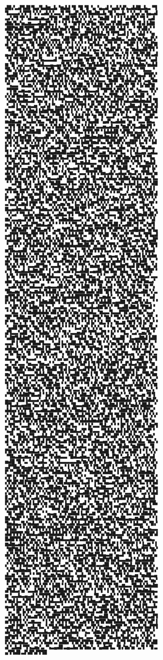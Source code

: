 ▟▉▞▃▟▜▟▊▜▄▞▙▟▆▃▙▝▆▟▟▝▊▝█▝▊▝▄▝▄▃▟▝▄▟▞▟▚▃▟▟█▃▙▃▝▜▜▃▃▃▞▞▛▜▝▞▞▃▟▞▞▃▃▜▝▜▃▟▚▞▙▜▙▟▇▃▙▝█▝▄▃▙▝▝▞▄▞▃▜▄▃▟▃▞▞▜▝▛▝▟▃▆▃▅▃▞▛▇▝▚▟▊▜▜▞▞▞▝▞▃▝▆▟▉▝▐▝▐▝▟▟▜▞▝▜▝▃▟▟▇▞▙▞▅▃▆▃▃▟▄▟▜▃▜▝▝▟▝▝▇▜▚▞▟▜▅▝▇▞▃▞▛▟▉▃▆▝▉▝▊▟▐▟▇▟█▛▇▟▊▜▛▜▄▟▛▟▛▟▟▞▅▟▚▜▙▟▝▝▆▞▅▜▝▞▛▟▉▝▟▟▝▃▝▝▛▟▊▞▝▝▇▞▅▜▟▃▟▜▛▝▆▝▚▞▆▜▙▝▝▟▇▞▄▟▛▜▟▟▟▃▜▝▛▜▃▟▐▝▅▝▟▟▝▝▅▜▞▞▜▃▆▃▄▞▙▜▞▞▞▃▄▃▝▟▉▜▛▝█▝▜▟▐▞▛▝█▃▆▟▆▃▝▃▆▞▆▞▆▃▛▞▟▝▅▜▃▞▚▝█▝▟▟▛▞▞▞▟▞▝▛▐▝▞▞▝▝▅▜▟▃▚▞▜▝▚▞▝▜▟▛▐▝▞▟▄▛▇▝▊▟▊▝▆▞▙▞▄▞▛▝▉▞▝▜▙▞▞▜▝▟▝▟▝▞▄▃▚▝▆▟▛▟▚▝▅▝▆▟▄▟▉▜▜▝▄▃▛▟▅▟▐▞▚▟▐▞▝▟▜▝▝▃▚▞▆▜▚▟▆▟▃▝▇▝▊▟▃▞▆▃▚▜▝▞▜▞▛▟▊▃▟▝▟▝▜▝█▛▐▟▃▞▙▃▃▃▟▝▜▃▃▞▄▟▅▝▆▜▛▝█▞▃▝▄▝▝▝▞▃▜▝▇▃▞▝▄▟▆▝█▝▃▞▃▃▅▝█▟▃▃▄▃▄▞▙▜▞▝▐▜▙▝▆▜▟▟▆▜▝▟▞▜▟▟▟▞▆▟▆▞▅▟▟▜▙▝▞▟▟▃▞▟▆▃▝▝▇▜▃▜▄▜▚▛▇▛▇▞▛▜▛▃▄▝▉▝▇▃▛▞▞▞▅▝▝▜▃▃▝▜▄▟█▝▞▃▅▝▄▜▛▟█▃▚▟▆▜▄▝▛▝▛▞▜▝▛▞▙▃▜▟▚▟▇▃▚▝▉▜▄▃▛▜▛▞▛▞▛▝▃▟▐▃▟▞▄▟▞▛▐▟▞▟▐▞▟▃▝▝▚▃▜▞▟▃▃▝▆▟▉▝▊▟▟▃▛▟▝▃▄▜▅▝▚▃▃▝▟▃▆▞▞▝▉▟▚▟▄▜▞▟▝▞▛▟▉▃▜▝▟▟▉▝▆▜▝▃▆▞▛▝▉▝▐▞▆▛▇▝▜▜▛▃▅▃▄▝▟▞▞▟▄▃▙▟▄▝▚▝▇▜▚▜▙▃▃▟▝▜▛▜▞▟▜▞▟▝▚▝▅▃▃▝▛▞▞▞▟▜▅▟▆▃▜▃▃▃▙▜▞▟▐▝▆▟▇▞▙▃▟▟▆▞▟▃▚▃▜▜▙▃▛▞▃▞▙▟▊▝▄▝▝▟▆▞▙▟▆▃▟▝▅▞▄▝▐▝▝▜▚▃▃▛▇▃▜▝▚▞▙▟▚▞▚▟▟▜▚▟▃▟▆▟▅▟▟▝█▝▃▟▐▝▅▞▄▃▅▝▃▞▟▝▚▃▆▞▞▟▞▞▜▜▝▟▚▞▚▟▝▟▄▜▝▞▃▟▇▃▟▝▇▃▛▟▇▃▄▝▜▞▞▟▆▟▐▟▆▛▇▟█▜▝▛▐▝▞▝▃▜▚▝▇▃▜▞▟▃▛▜▄▜▚▝▜▟▞▜▅▜▟▞▞▜▛▃▙▝▉▞▙▞▆▃▚▞▝▜▟▝▊▝▟▟▟▝▛▝▆▝▜▝▃▃▛▝▝▃▙▃▄▜▄▝▄▟▛▃▅▟▆▃▅▝▚▃▙▞▆▃▝▜▟▜▝▜▟▃▞▝▇▝▚▜▄▟▊▝▄▟▚▃▟▟▅▝▅▝▝▃▃▜▙▃▃▜▜▝▊▞▙▞▄▝▝▜▞▃▚▜▟▟▞▝▉▞▆▝▞▟▟▞▃▃▅▃▟▃▆▝▆▟▚▜▃▟▇▟▜▝▃▜▝▃▛▜▚▟▇▟█▝▝▟▆▝█▜▞▞▞▜▙▃▜▜▜▞▛▝▐▟▟▟█▝▟▜▙▞▄▃▙▝▟▞▞▟▉▞▅▜▅▛▇▝▄▃▃▟▛▃▞▃▝▟▊▃▃▝▃▟▇▟▅▟▇▟▆▟▟▞▄▞▞▝▜▟▛▞▃▜▚▞▟▝▟▝▊▜▛▞▞▛▐▞▃▝▐▟▇▃▜▞▟▟▐▟▆▜▅▟▚▃▜▟▜▟▛▞▄▟█▛▐▃▜▝▐▟▛▝▝▞▚▃▙▝▇▜▚▜▝▃▆▃▟▝█▞▃▃▆▝▅▟▜▃▅▃▅▃▜▃▝▟▄▝▚▃▚▝▆▃▆▃▜▝▝▃▛▃▆▟▄▃▚▞▆▜▄▟▆▟▉▃▅▟▟▜▙▝▝▟▛▃▅▝▅▃▛▜▃▝▐▝▟▃▄▞▃▟▃▜▜▃▛▟▃▝▟▝▜▝▞▟█▟▉▞▙▃▛▜▚▃▅▜▝▜▙▝▜▜▜▝▝▟▛▟▆▞▆▜▜▝▝▜▄▞▅▜▃▞▟▃▞▝▇▟▝▞▚▟▅▞▝▃▞▝▜▃▆▟▟▃▃▝▜▜▙▝▉▜▜▟▛▝▞▜▞▝▆▟▟▟▅▟▜▞▃▃▆▞▆▜▃▝▅▝▆▝▐▝▄▃▄▟▝▟▄▝▚▟█▝▝▝▊▝▇▟▉▝▃▝▝▜▛▛▐▞▟▞▟▝▃▛▐▜▞▛▐▝▉▝▐▟▞▝▟▝▆▃▝▃▃▜▜▜▚▜▅▃▟▞▃▟▄▞▙▃▛▃▜▜▙▞▅▟▉▞▙▜▄▞▛▜▞▞▝▝▅▃▃▟▛▝▟▃▅▝▃▟▄▝▉▃▅▞▟▟▄▞▟▟▇▞▆▟▟▃▆▃▜▃▝▝▃▛▇▝▊▟▝▃▙▜▞▝▇▟█▃▃▜▜▃▝▟▞▟▃▜▃▝▆▝▃▝▆▟▚▃▙▟▐▃▚▜▝▟█▃▆▃▞▜▃▟▞▃▜▟▊▝▝▝▆▛▇▞▙▟▃▟▛▞▙▟▞▟▚▜▙▜▙▃▅▝▐▝▃▜▜▃▚▟▐▞▝▝▜▞▛▝▄▞▅▟▜▞▄▟▄▝▉▃▟▞▙▞▟▞▜▝▆▟▝▞▄▝▝▝▚▃▞▃▅▟▜▞▙▟▊▟▛▃▄▜▙▛▇▝▉▃▟▝▐▟▊▝█▞▄▜▟▞▟▞▝▞▄▝▐▟█▃▞▟▆▞▟▃▟▝▄▝▜▞▞▝▞▃▚▃▛▃▆▟▐▜▛▝▛▝▚▞▛▃▅▞▅▝▐▃▜▟▐▟▛▜▞▞▞▃▞▝▐▞▃▃▙▞▝▜▄▞▛▝▇▃▄▟▅▃▙▃▛▝▜▟▅▃▞▟▞▞▆▝▜▟▊▜▛▝▝▝▄▞▛▃▙▟█▟▉▟▛▜▄▝▜▝▆▝▄▝▞▃▞▝▜▃▙▞▄▟▅▃▙▝▃▟▆▃▜▜▝▜▅▟▚▝▚▃▆▞▜▃▃▝█▞▃▞▄▜▅▟▊▟▊▞▆▞▃▃▄▃▛▟▜▝▜▞▚▞▙▝▚▟▆▟▇▃▃▞▝▟▚▞▝▞▚▞▃▝▝▜▟▝▆▟▜▃▙▝▝▟▅▟▝▞▞▃▟▃▛▜▅▟▃▟▞▝▝▝▝▝▞▜▄▞▟▃▄▜▙▞▅▟▜▟▊▞▃▟▉▞▜▝▚▞▆▜▞▝▟▛▇▟▛▝▄▛▇▃▅▜▝▃▅▝▇▜▟▃▙▟▚▟▇▞▛▜▜▝▛▟▛▜▞▞▃▟█▟▅▝▅▜▄▃▟▜▜▝▜▜▅▜▛▝▜▝▃▝▚▝▇▞▟▟▟▞▛▃▝▜▞▝▛▟▊▝▇▞▄▞▛▝▚▃▙▝█▜▄▟▚▟▟▟▛▝▅▜▚▟▞▞▞▜▞▞▙▜▝▝▄▝▉▜▄▃▟▞▃▝▞▃▝▝▝▟▟▞▛▃▅▞▆▞▄▟▛▝▃▞▛▞▝▟▜▟▟▜▙▜▟▝▛▟█▟█▟▄▟▇▟█▞▚▞▚▟▚▜▜▞▃▟▉▜▃▞▃▞▆▝█▜▅▜▙▃▄▟▊▝▟▃▆▃▛▝▞▟▞▝▟▞▅▝▃▝▊▞▅▜▜▜▜▃▞▞▃▝▇▟▅▜▅▝▛▟▄▟▃▛▐▟▟▟▞▞▃▜▚▟▄▜▛▃▝▝▇▜▅▟▐▃▞▟▛▃▄▟▅▝▄▃▄▝▟▝▉▃▟▟▐▞▟▟▅▟▞▝▇▝▛▛▐▞▞▝▟▞▄▝▟▃▟▜▅▟▚▞▛▟▃▝▞▞▃▟▃▞▄▟▟▜▝▝▆▟▐▟▊▝▃▝▜▞▟▞▞▜▝▃▃▟▛▜▅▝▃▃▙▝▚▞▚▜▝▜▚▝▅▟▅▝█▟▐▜▄▟▆▜▄▟▐▛▇▜▄▝▟▞▜▝▆▃▟▃▙▟▇▟▛▝▐▝▃▟▝▃▙▜▜▃▟▟▊▃▄▟▊▜▄▜▙▞▜▟▄▝▆▝▅▝█▜▛▝▐▞▙▝▐▜▜▝▇▞▞▜▙▜▟▃▃▝▄▃▅▝▆▟█▝▅▃▝▞▝▃▃▟▚▞▙▝▇▝▛▟▅▃▞▃▃▟▅▝▅▃▆▟▚▃▅▞▝▝▛▃▝▞▞▞▆▞▚▞▃▜▜▟▉▜▅▝▟▞▝▟▞▟▞▝▆▜▟▜▅▃▞▝▃▟▞▟▞▝▚▟▃▃▛▃▄▃▃▟▊▟▞▝▊▝▐▟▇▝▝▝▉▃▚▟▝▝▉▞▚▝▇▝▇▝▇▝▚▜▙▃▅▞▜▟▚▃▆▟▄▜▟▟▊▞▃▞▟▞▅▟▅▞▙▟▞▟█▝█▜▝▟▃▜▜▟▐▟▃▟▇▝▞▃▆▜▜▟▚▞▞▜▟▝▆▝▝▝▟▟▚▜▄▟▟▟█▜▜▜▜▝▛▃▅▟▞▃▝▞▙▞▜▛▇▃▝▝▚▟▛▞▜▝▜▞▛▃▅▝▐▟▆▟█▞▜▝▉▃▟▞▟▟▞▜▃▞▛▟▟▟▊▃▄▟▇▝▛▃▅▜▞▟▃▝▝▃▝▟▛▞▟▛▐▟▆▞▜▝▅▝▃▃▆▃▝▃▃▝▜▟▃▟▃▟▇▜▞▞▝▜▃▟▊▟▇▟▝▛▇▟▝▝▝▟▃▝▞▞▆▟█▟▟▟▞▟▊▞▆▜▞▞▅▞▃▃▜▟▃▝▆▃▃▜▃▃▛▜▛▃▅▝█▞▚▃▞▜▛▝▜▟▇▃▆▝▚▞▞▟▇▃▅▜▄▞▚▞▚▛▐▟▜▃▛▜▞▝▇▞▝▜▞▞▅▜▝▟▄▝▄▜▚▝▛▝▜▃▚▝▛▝▇▝▟▟▚▜▛▝▄▜▚▜▟▃▜▝▝▟▐▞▝▟▃▜▚▝▆▃▆▝▇▜▝▟▐▞▚▞▝▝▄▟▊▜▛▜▞▝▇▞▜▝▊▟▛▜▞▝▝▝▐▃▞▟▚▝▞▞▄▝▝▝▅▝▄▝▟▞▜▞▝▟▄▞▙▞▟▜▃▃▚▟▊▝▆▝▜▟▆▞▝▞▞▝▊▞▃▃▅▟▛▝▛▜▄▟▜▝▐▞▝▝▜▃▝▃▞▃▅▞▙▝▚▟▇▜▟▟▆▛▐▝▞▝▐▜▅▜▚▝▝▝▊▝▜▟▟▝▇▃▚▝▚▜▝▟▄▟▉▝▐▃▄▟▇▟▐▟▉▃▃▛▐▝▛▃▟▜▙▟▜▃▃▝▄▟▐▃▚▟█▃▙▝█▃▛▝█▝▝▞▅▞▙▞▄▞▜▞▛▞▙▞▄▝▟▟▅▞▄▞▛▃▜▜▅▟▐▜▃▟▇▝▝▞▃▝▛▝▊▝▇▜▅▟▝▜▝▃▚▟▜▝▝▟▟▞▃▛▐▝▃▃▜▞▜▃▚▝▊▝▃▃▛▞▛▃▅▝▚▝▉▛▐▝▞▃▄▞▃▝▄▝▇▝▄▜▄▛▇▃▄▝▞▃▛▜▞▃▟▃▃▝▊▜▚▃▃▞▝▝▊▝▝▞▄▞▄▞▜▜▙▛▐▟▜▝▐▟▚▃▜▝▊▃▛▝▐▟▃▟▉▝▐▞▜▃▝▃▛▃▃▝▅▃▃▜▅▃▞▝▃▃▆▃▝▟▝▞▙▛▐▝▊▜▚▟▜▟█▜▝▃▛▟▃▞▆▜▛▝▆▟█▝▇▟▛▞▆▟▚▟▜▝▇▟▉▝▊▟▐▃▅▜▃▟▜▜▟▝▟▞▟▟▄▞▟▜▄▟▄▜▛▜▛▝▚▟▅▞▃▞▛▜▃▃▃▜▟▟▄▜▙▃▜▜▝▞▄▟█▝▆▛▐▝▊▝▚▟▛▜▛▝▄▜▛▟▐▃▞▜▙▜▅▞▆▃▜▝▚▟▝▃▛▃▆▜▙▞▜▞▜▝▊▝▉▃▙▛▇▝▐▞▝▟▊▜▟▞▆▜▛▝▃▜▞▞▄▝▄▞▜▝▐▝▇▞▛▞▄▞▄▝▊▟▛▟▆▝▝▃▜▜▞▝▝▜▝▟▚▜▄▃▆▜▃▃▜▃▄▞▟▟▊▞▞▞▆▝▞▟█▞▞▜▛▝▇▟▚▝▜▜▝▛▐▞▜▞▃▃▜▞▃▜▛▜▙▛▐▞▄▜▝▜▝▟▅▝▜▞▚▃▚▝▞▜▛▞▟▟▇▛▇▃▟▝▐▟▚▝▉▟▚▃▚▜▝▟▇▃▙▜▝▜▚▟▊▟▇▞▝▃▚▟▚▃▅▝▊▜▄▃▟▝▟▟▐▟▃▃▞▃▟▞▟▞▄▟▉▝▟▝▜▟▊▞▙▞▝▃▅▞▅▜▙▟▇▟▟▝▛▃▙▟▇▟▚▜▜▃▟▃▄▟▆▝▅▞▟▝▊▟█▝▇▟▄▝█▃▃▟█▞▛▟▝▝█▟▇▟▐▜▟▞▅▟▞▟█▟▄▝▟▟▄▞▞▞▛▜▞▃▃▟▆▃▅▟▇▞▝▞▞▜▅▟▃▜▚▟▚▝▊▝▛▝▝▟▆▛▇▞▞▞▟▜▚▞▞▝▟▃▜▜▙▟▊▝▆▃▛▟▊▃▚▝▉▝▇▞▙▟▞▜▞▃▆▜▚▟▜▝█▟█▝█▝▛▝▐▟▝▞▞▞▞▜▄▟▚▜▛▞▆▜▟▜▟▟▛▟▛▃▛▝▜▞▟▟▟▟▅▟▅▜▛▝▉▝▐▝▆▝▉▃▅▝▇▝▅▃▜▜▃▝▃▃▛▝▝▞▅▝▆▞▜▝▞▜▅▜▃▝▝▝▐▞▃▃▜▟▃▞▝▝▐▛▐▞▞▟▉▟▝▟▆▜▚▃▛▝▚▃▝▜▅▞▞▜▛▝▄▜▅▟▟▛▇▟▃▞▛▝▉▃▃▝▜▟▟▞▟▟▐▟▚▜▞▃▞▜▛▝▅▝▚▝█▟▞▞▜▃▄▟▟▃▙▞▚▟▝▝▆▃▚▞▅▟▛▝▟▃▛▞▚▟▛▝▞▃▛▞▅▞▞▃▆▞▟▝▆▃▛▟▜▞▜▝▊▟▐▜▞▜▅▃▆▜▟▜▝▛▇▝▚▟▆▃▄▞▃▞▄▜▅▝▟▟▞▟▃▝▆▃▚▝▄▝▜▝▚▝▃▝▆▜▚▟▆▞▚▟▆▃▝▝▛▃▟▃▝▝▟▞▜▝▜▞▅▝▉▟▅▝▆▟▛▜▃▝▊▛▇▜▞▞▙▜▙▟▃▞▃▟▚▝▃▝▅▞▚▟▐▞▚▞▝▜▛▝█▟█▝▊▝▊▞▃▜▟▛▐▝▐▝▞▞▝▜▙▃▆▃▅▃▚▜▛▜▃▝▛▟▅▃▃▝█▟▃▟▅▃▚▜▄▞▙▜▃▛▇▝▃▟▞▝▞▃▟▟▚▟▅▟█▝▉▝▃▝▟▝▄▟▃▝▅▝▟▃▃▃▃▃▆▞▆▞▅▜▝▛▐▃▄▝▇▟▉▞▚▝▜▝▃▜▞▟▚▃▛▜▙▞▅▃▄▞▆▃▟▃▞▞▄▞▄▝▐▝▚▜▃▝█▝▐▜▄▜▟▛▐▝▃▟▆▃▙▝▛▞▝▞▄▜▛▝▚▟▉▟▜▛▐▃▞▜▟▞▜▟▇▟▅▟▞▞▙▞▝▝▆▟▆▞▟▟▆▝▐▝▊▜▜▝▊▟▆▟▆▟▞▛▐▞▝▜▜▃▙▟▝▃▄▟▆▝▄▃▝▟▊▝▚▞▝▃▃▝▚▞▅▃▅▜▅▞▛▜▙▞▟▝█▝▚▜▞▞▛▟▛▟▊▛▇▜▙▞▅▝▛▝▞▟▊▟▄▟▇▃▜▃▟▝▐▜▃▜▄▃▅▜▃▟▟▜▛▞▜▃▜▜▜▟▞▟▟▞▄▝▜▟▞▞▅▞▃▟▉▟▆▞▆▝▝▝▛▃▞▟▄▝▅▟▇▃▃▞▚▜▚▞▝▞▜▃▅▝▄▜▅▞▄▜▃▝▊▞▛▟▚▞▝▞▅▜▜▞▄▟▛▞▝▟▃▟▉▞▛▜▄▟▜▃▛▞▙▝▃▃▜▞▝▃▞▞▟▟▊▃▛▟▝▜▚▞▃▟▞▛▇▟▄▟▞▝▉▞▆▟▛▝▝▜▞▜▚▃▛▜▝▃▟▟▟▜▜▞▅▃▟▃▙▟▛▞▃▝▅▃▜▟▐▃▛▞▅▝▃▜▜▛▐▃▛▝▛▃▟▝▃▝▇▃▚▞▆▝▝▃▄▞▞▃▞▞▅▛▐▜▙▞▄▟█▜▜▞▟▃▛▃▞▝▝▜▙▟▝▟▊▃▛▟▜▃▟▝▚▟▉▞▛▟▝▜▚▞▃▝▊▜▚▜▙▟▃▝▇▝▄▟▊▝▚▞▟▃▝▝▄▃▄▝▞▜▚▟▇▟▐▃▛▃▆▝▚▟▛▝▟▞▝▞▜▃▚▟▞▟▇▟▞▛▇▞▆▟▛▝▝▟▉▟▅▃▚▟▞▜▞▜▚▛▇▟▃▟▄▛▇▃▟▞▅▟▉▞▆▟█▃▄▃▆▟█▃▞▝▐▜▅▟▄▃▜▞▅▟▄▞▚▝▝▞▅▞▙▞▃▟▞▟▃▟▟▜▚▟▃▝▅▞▜▝▆▟▞▝▐▟▄▞▚▝▉▞▟▜▟▞▝▝▐▞▞▜▜▜▚▜▜▟▅▜▜▞▛▟▛▟▇▝▄▟▆▜▞▜▄▞▅▝▚▞▛▃▆▝▚▃▙▃▃▟▟▜▜▜▚▜▙▟▃▟▇▜▜▟▟▟▟▜▝▞▜▜▞▟▄▞▞▜▚▞▆▟█▃▃▛▐▞▅▜▟▟▅▜▛▟█▟█▜▜▟▚▞▅▞▃▝▅▝▉▟▆▟▃▃▟▟▊▃▅▞▙▞▅▟▃▟▞▝▝▜▃▃▜▝▟▞▞▜▙▃▆▟▆▃▟▟▜▞▚▜▞▞▆▟▜▝▐▃▝▟▄▞▃▃▄▜▜▝▇▜▙▞▙▛▐▝▞▜▛▛▐▝▐▃▆▝▐▝▇▛▇▟▐▝▅▜▟▞▆▟▄▃▚▞▆▝▇▃▝▟▃▜▞▜▝▟▐▃▚▞▟▜▞▞▝▞▅▟▅▜▜▝▇▞▟▞▚▜▞▜▞▃▃▜▝▜▟▞▅▜▞▞▙▟▝▃▙▟▚▟▇▟▜▟▄▃▅▝▄▃▛▝█▝▝▞▅▃▄▞▄▝▞▞▆▛▇▞▛▟▜▝▞▟▊▝▇▟▝▝▐▃▜▟▆▜▚▝▊▞▆▛▇▜▟▜▃▃▅▟▝▟▄▟▟▟▉▞▝▞▜▜▜▟▄▞▅▞▙▟▇▜▃▞▃▞▚▝▆▝▜▞▚▟▉▃▃▟▉▝▚▜▄▛▇▟▃▜▚▜▛▟▚▝▞▜▄▟▅▟▅▝▚▝▃▞▄▜▟▃▄▞▚▃▝▟▉▝▉▞▟▃▚▞▛▜▃▞▙▜▞▟▛▟▛▝▉▝▊▞▟▃▆▝▃▜▃▞▝▝▜▝▇▃▆▞▆▟▟▟▃▝▄▟▄▝▚▞▞▝▊▟▃▝▇▜▝▟▄▃▅▝▅▟█▃▄▜▛▟▇▝█▜▞▝▉▜▝▟▛▞▛▝▚▝█▟▃▟▟▃▞▝▚▜▝▛▇▜▃▝▄▝█▝▊▟▆▞▃▝▅▞▝▃▙▞▚▝▛▞▝▟▞▞▛▝▐▟█▝▐▝▇▟▝▞▞▝▊▝▊▟▞▝▛▝▉▃▆▃▃▜▙▟▞▟▅▟▆▟▜▟▃▞▅▝▃▃▙▜▛▟▞▟▝▟█▟▜▞▙▞▅▜▛▝▐▝▜▝▐▝▊▝▞▞▆▝▞▟▅▟▆▟▄▃▆▝▃▃▙▃▄▃▟▝▞▜▜▜▄▛▇▜▙▜▝▃▄▞▟▃▃▝▉▃▆▃▟▞▝▝▛▜▛▟▊▝▜▞▜▝▄▞▆▟▐▃▝▟▜▝▐▟▚▛▐▟▃▃▙▜▚▜▚▟▃▛▐▟▅▃▟▜▅▞▜▟▝▜▃▟▜▞▚▜▞▜▚▃▄▃▙▜▄▞▚▝▇▟▇▃▚▟▄▞▅▝▃▃▄▞▙▝▉▝▃▜▚▃▆▛▐▜▅▝▞▟▊▝▆▟▐▜▃▃▙▝▃▝▐▛▐▞▛▞▚▃▞▜▃▝▆▃▟▟▉▟▞▜▝▟▚▃▛▃▟▜▛▟▊▜▟▞▆▜▟▞▟▟▜▃▙▃▚▜▄▜▝▞▅▃▆▜▞▞▙▟▛▛▐▞▝▃▜▝█▜▙▟▚▃▅▟▊▝▞▜▅▝▛▝▝▜▃▝▉▃▟▜▅▜▜▜▜▝▞▃▆▃▃▝▐▝▟▝▟▜▜▜▄▞▛▃▅▜▜▞▆▜▛▟▇▜▟▟▄▝▇▜▙▜▛▞▅▛▐▃▆▛▐▜▛▝▃▟▃▜▃▝▞▜▟▞▜▟▅▜▅▟▛▝▄▞▛▞▅▃▅▟▆▜▛▝▚▞▄▃▙▞▙▟▜▜▟▞▜▜▙▝▚▛▇▜▃▃▙▃▆▛▇▃▞▃▙▟▞▝▚▃▝▟▆▞▟▛▐▞▛▝▆▜▚▞▝▝▄▜▚▞▅▛▇▜▝▟▚▞▝▃▞▝█▝▝▃▚▟▟▜▙▃▚▃▝▃▃▝▇▟▉▝▆▃▙▞▙▟▚▃▙▝▞▟▚▝▛▞▅▃▅▟▃▝▞▜▝▞▙▟▞▃▚▟▇▞▜▜▛▟▜▛▇▝▆▞▄▟▃▝▐▞▜▝▜▟▐▞▃▜▛▟▉▟▝▃▙▟▝▜▚▃▅▞▃▝▚▃▄▟▊▃▄▃▙▞▙▜▅▞▄▝▄▟▆▜▃▝▊▞▆▞▅▝▃▜▝▝▊▃▄▜▜▟▊▃▛▟▛▟▜▜▉
